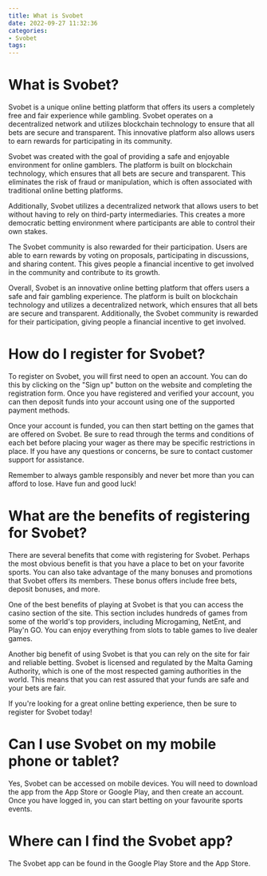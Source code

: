 ```yaml
---
title: What is Svobet 
date: 2022-09-27 11:32:36
categories:
- Svobet
tags:
---
```



#  What is Svobet? 

Svobet is a unique online betting platform that offers its users a completely free and fair experience while gambling. Svobet operates on a decentralized network and utilizes blockchain technology to ensure that all bets are secure and transparent. This innovative platform also allows users to earn rewards for participating in its community.

Svobet was created with the goal of providing a safe and enjoyable environment for online gamblers. The platform is built on blockchain technology, which ensures that all bets are secure and transparent. This eliminates the risk of fraud or manipulation, which is often associated with traditional online betting platforms.

 Additionally, Svobet utilizes a decentralized network that allows users to bet without having to rely on third-party intermediaries. This creates a more democratic betting environment where participants are able to control their own stakes.

The Svobet community is also rewarded for their participation. Users are able to earn rewards by voting on proposals, participating in discussions, and sharing content. This gives people a financial incentive to get involved in the community and contribute to its growth.

Overall, Svobet is an innovative online betting platform that offers users a safe and fair gambling experience. The platform is built on blockchain technology and utilizes a decentralized network, which ensures that all bets are secure and transparent. Additionally, the Svobet community is rewarded for their participation, giving people a financial incentive to get involved.

#  How do I register for Svobet? 

To register on Svobet, you will first need to open an account. You can do this by clicking on the "Sign up" button on the website and completing the registration form. Once you have registered and verified your account, you can then deposit funds into your account using one of the supported payment methods.

Once your account is funded, you can then start betting on the games that are offered on Svobet. Be sure to read through the terms and conditions of each bet before placing your wager as there may be specific restrictions in place. If you have any questions or concerns, be sure to contact customer support for assistance.

Remember to always gamble responsibly and never bet more than you can afford to lose. Have fun and good luck!

#  What are the benefits of registering for Svobet? 

There are several benefits that come with registering for Svobet. Perhaps the most obvious benefit is that you have a place to bet on your favorite sports. You can also take advantage of the many bonuses and promotions that Svobet offers its members. These bonus offers include free bets, deposit bonuses, and more.

One of the best benefits of playing at Svobet is that you can access the casino section of the site. This section includes hundreds of games from some of the world's top providers, including Microgaming, NetEnt, and Play'n GO. You can enjoy everything from slots to table games to live dealer games.

Another big benefit of using Svobet is that you can rely on the site for fair and reliable betting. Svobet is licensed and regulated by the Malta Gaming Authority, which is one of the most respected gaming authorities in the world. This means that you can rest assured that your funds are safe and your bets are fair.

If you're looking for a great online betting experience, then be sure to register for Svobet today!

#  Can I use Svobet on my mobile phone or tablet? 

Yes, Svobet can be accessed on mobile devices. You will need to download the app from the App Store or Google Play, and then create an account. Once you have logged in, you can start betting on your favourite sports events.

#  Where can I find the Svobet app?

The Svobet app can be found in the Google Play Store and the App Store.